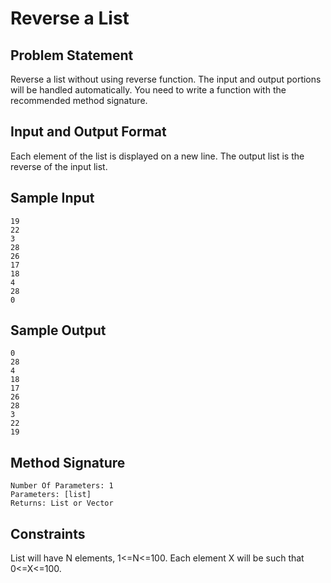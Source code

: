 # Reverse a List

## Problem Statement

Reverse a list without using reverse function. The input and output portions will be handled automatically. You need to write a function with the recommended method signature.

## Input and Output Format
Each element of the list is displayed on a new line.
The output list is the reverse of the input list.

## Sample Input
```
19
22
3
28
26
17
18
4
28
0
```
## Sample Output
```
0
28
4
18
17
26
28
3
22
19
```
## Method Signature
```
Number Of Parameters: 1
Parameters: [list]
Returns: List or Vector
```
## Constraints
List will have N elements, 1<=N<=100.
Each element X will be such that 0<=X<=100.
